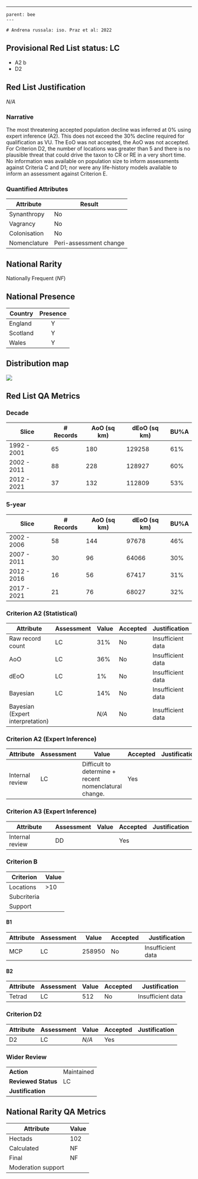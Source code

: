 ---
    parent: bee
    ---

    # Andrena russala: iso. Praz et al: 2022

## Provisional Red List status: LC
- A2 b
- D2

## Red List Justification
*N/A*
### Narrative


The most threatening accepted population decline was inferred at 0% using expert inference (A2). This does not exceed the 30% decline required for qualification as VU. The EoO was not accepted, the AoO was not accepted. For Criterion D2, the number of locations was greater than 5 and there is no plausible threat that could drive the taxon to CR or RE in a very short time. No information was available on population size to inform assessments against Criteria C and D1; nor were any life-history models available to inform an assessment against Criterion E.
### Quantified Attributes
|Attribute|Result|
|---|---|
|Synanthropy|No|
|Vagrancy|No|
|Colonisation|No|
|Nomenclature|Peri-assessment change|


## National Rarity
Nationally Frequent (*NF*)

## National Presence
|Country|Presence
|---|:-:|
|England|Y|
|Scotland|Y|
|Wales|Y|


## Distribution map
![](../map/1617.svg)

## Red List QA Metrics
### Decade
| Slice | # Records | AoO (sq km) | dEoO (sq km) |BU%A |
|---|---|---|---|---|
|1992 - 2001|65|180|129258|61%|
|2002 - 2011|88|228|128927|60%|
|2012 - 2021|37|132|112809|53%|
### 5-year
| Slice | # Records | AoO (sq km) | dEoO (sq km) |BU%A |
|---|---|---|---|---|
|2002 - 2006|58|144|97678|46%|
|2007 - 2011|30|96|64066|30%|
|2012 - 2016|16|56|67417|31%|
|2017 - 2021|21|76|68027|32%|
### Criterion A2 (Statistical)
|Attribute|Assessment|Value|Accepted|Justification
|---|---|---|---|---|
|Raw record count|LC|31%|No|Insufficient data|
|AoO|LC|36%|No|Insufficient data|
|dEoO|LC|1%|No|Insufficient data|
|Bayesian|LC|14%|No|Insufficient data|
|Bayesian (Expert interpretation)||*N/A*|No|Insufficient data|
### Criterion A2 (Expert Inference)
|Attribute|Assessment|Value|Accepted|Justification
|---|---|---|---|---|
|Internal review|LC|Difficult to determine + recent nomenclatural change.|Yes||
### Criterion A3 (Expert Inference)
|Attribute|Assessment|Value|Accepted|Justification
|---|---|---|---|---|
|Internal review|DD||Yes||
### Criterion B
|Criterion| Value|
|---|---|
|Locations|>10|
|Subcriteria||
|Support||
#### B1
|Attribute|Assessment|Value|Accepted|Justification
|---|---|---|---|---|
|MCP|LC|258950|No|Insufficient data|
#### B2
|Attribute|Assessment|Value|Accepted|Justification
|---|---|---|---|---|
|Tetrad|LC|512|No|Insufficient data|
### Criterion D2
|Attribute|Assessment|Value|Accepted|Justification
|---|---|---|---|---|
|D2|LC|*N/A*|Yes||
### Wider Review
|  |  |
|---|---|
|**Action**|Maintained|
|**Reviewed Status**|LC|
|**Justification**||


## National Rarity QA Metrics
|Attribute|Value|
|---|---|
|Hectads|102|
|Calculated|NF|
|Final|NF|
|Moderation support||


